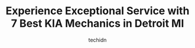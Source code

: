 ---
layout: ampstory
image: https://images.unsplash.com/photo-1632338962846-8319d1e4c0e0?ixlib=rb-4.0.3&ixid=MnwxMjA3fDB8MHxwaG90by1wYWdlfHx8fGVufDB8fHx8&auto=format&fit=crop&w=640&h=853&q=80
author: techidn
featured: false
description: Experience the excellence of automotive service by visiting the 7 best KIA Mechanic in Detroit MI, USA. With their expertise, attention to detail, and commitment to customer satisfaction, yo
title: Experience Exceptional Service with 7 Best KIA Mechanics in Detroit MI
cover:
   title: Experience Exceptional Service with 7 Best KIA Mechanics in Detroit MI
   subtitle: Rickpate
   background: https://images.unsplash.com/photo-1632338962846-8319d1e4c0e0?ixlib=rb-4.0.3&ixid=MnwxMjA3fDB8MHxwaG90by1wYWdlfHx8fGVufDB8fHx8&auto=format&fit=crop&w=640&h=853&q=80

pages: 
 - layout: thirds
   top: <h1>#1 LaFontaine Kia of Dearborn</h1>
   bottom: "<p>I just bought a brand new 2022 Kia K5 EX two days ago. Donovan helped me from start to finish. I am SO impressed with how knowledgeable and kind he was. I have never had </p>"
   background: https://www.knot35.com/toplist/wp-content/uploads/2023/06/best-kia-mechanic-1-in-detroit-mi-1685837885.jpeg
   backgroundblur: true
 - layout: thirds
   top: <h1>#2 Detroit Auto Repair Center # 1</h1>
   bottom: "<p>18500 Wyoming Ave, Detroit, MI 48221, United States</p>"
   background: https://www.knot35.com/toplist/wp-content/uploads/2023/06/best-kia-mechanic-2-in-detroit-mi-1685837886.jpeg
   cta:
      link: https://www.knot35.com/toplist/experience-exceptional-service-with-7-best-kia-mechanics-in-detroit-mi/
      text: Experience Exceptional Service with 7 Best KIA Mechanics in Detroit MI
 - layout: thirds
   top: <h1>#3 Jays Auto Repair</h1>
   bottom: "<p>20101 Van Dyke Ave, Detroit, MI 48234, United States</p>"
   background: https://www.knot35.com/toplist/wp-content/uploads/2023/06/best-kia-mechanic-3-in-detroit-mi-1685837886.png
   cta:
      link: https://www.knot35.com/toplist/experience-exceptional-service-with-7-best-kia-mechanics-in-detroit-mi/
      text: Experience Exceptional Service with 7 Best KIA Mechanics in Detroit MI
 - layout: thirds
   top: <h1>#4 Maurices Hi-Tech Automotive Services</h1>
   bottom: "<p>57 Harper Ave, Detroit, MI 48202, United States</p>"
   background: https://images.unsplash.com/photo-1527066579998-dbbae57f45ce?ixlib=rb-4.0.3&ixid=MnwxMjA3fDB8MHxwaG90by1wYWdlfHx8fGVufDB8fHx8&auto=format&fit=crop&w=640&h=853&q=80
   cta:
      link: https://www.knot35.com/toplist/experience-exceptional-service-with-7-best-kia-mechanics-in-detroit-mi/
      text: Experience Exceptional Service with 7 Best KIA Mechanics in Detroit MI
 - layout: thirds
   top: <h1>#5 Greenfield Collision Pro</h1>
   bottom: "<p>11741 Greenfield Rd, Detroit, MI 48227, United States</p>"
   background: https://images.unsplash.com/photo-1533735380053-eb8d0759b24a?ixlib=rb-4.0.3&ixid=MnwxMjA3fDB8MHxwaG90by1wYWdlfHx8fGVufDB8fHx8&auto=format&fit=crop&w=640&h=853&q=80
   cta:
      link: https://www.knot35.com/toplist/experience-exceptional-service-with-7-best-kia-mechanics-in-detroit-mi/
      text: Experience Exceptional Service with 7 Best KIA Mechanics in Detroit MI
 - layout: thirds
   top: <h1>#6 Pointe AutoTech</h1>
   bottom: "<p>17819 E Warren Ave, Detroit, MI 48224, United States</p>"
   background: https://images.unsplash.com/photo-1515405295579-ba7b45403062?ixlib=rb-4.0.3&ixid=MnwxMjA3fDB8MHxwaG90by1wYWdlfHx8fGVufDB8fHx8&auto=format&fit=crop&w=640&h=853&q=80
   cta:
      link: https://www.knot35.com/toplist/experience-exceptional-service-with-7-best-kia-mechanics-in-detroit-mi/
      text: Experience Exceptional Service with 7 Best KIA Mechanics in Detroit MI
 - layout: thirds
   top: <h1>#7 Van Dyke Auto Tech Inc</h1>
   bottom: "<p>19550 Van Dyke Ave, Detroit, MI 48234, United States</p>"
   background: https://images.unsplash.com/photo-1549241520-425e3dfc01cb?ixlib=rb-4.0.3&ixid=MnwxMjA3fDB8MHxwaG90by1wYWdlfHx8fGVufDB8fHx8&auto=format&fit=crop&w=640&h=853&q=80
   cta:
      link: https://www.knot35.com/toplist/experience-exceptional-service-with-7-best-kia-mechanics-in-detroit-mi/
      text: Experience Exceptional Service with 7 Best KIA Mechanics in Detroit MI
 - layout: thirds
   middle: Continue reading...
   background: https://images.unsplash.com/photo-1613843873231-1447db182f97?ixlib=rb-4.0.3&ixid=MnwxMjA3fDB8MHxwaG90by1wYWdlfHx8fGVufDB8fHx8&auto=format&fit=crop&w=640&h=853&q=80
   cta:
      link: https://www.knot35.com/toplist/experience-exceptional-service-with-7-best-kia-mechanics-in-detroit-mi/
      text: Experience Exceptional Service with 7 Best KIA Mechanics in Detroit MI
      
---